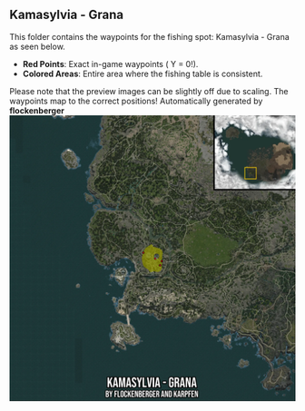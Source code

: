 ## Kamasylvia - Grana
This folder contains the waypoints for the fishing spot: Kamasylvia - Grana as seen below.

- **Red Points**: Exact in-game waypoints ( Y = 0!).
- **Colored Areas**: Entire area where the fishing table is consistent.

Please note that the preview images can be slightly off due to scaling. The waypoints map to the correct positions!
Automatically generated by **flockenberger**
![preview_Kamasylvia - Grana](./Preview.webp)